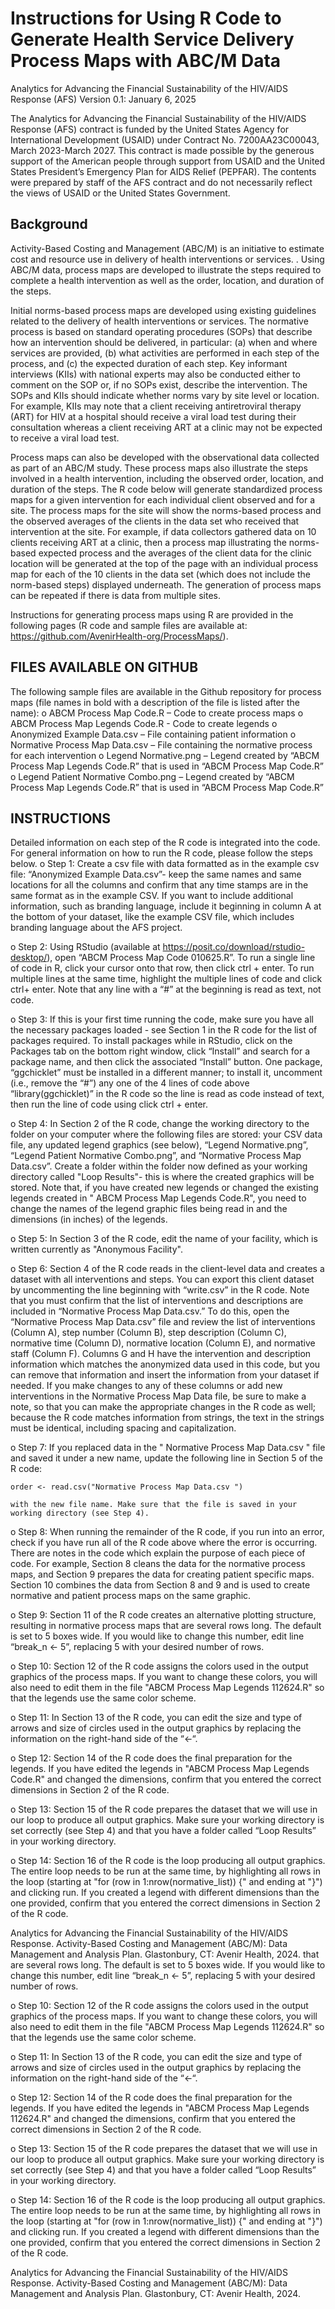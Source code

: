 # Instructions for Using R Code to Generate Health Service Delivery Process Maps with ABC/M Data


Analytics for Advancing the Financial Sustainability of the HIV/AIDS Response (AFS)
Version 0.1: January 6, 2025

The Analytics for Advancing the Financial Sustainability of the HIV/AIDS Response (AFS) contract is funded by the United States Agency for International Development (USAID) under Contract No. 7200AA23C00043, March 2023-March 2027. This contract is made possible by the generous support of the American people through support from USAID and the United States President’s Emergency Plan for AIDS Relief (PEPFAR). The contents were prepared by staff of the AFS contract and do not necessarily reflect the views of USAID or the United States Government.

## Background
Activity-Based Costing and Management (ABC/M) is an initiative to estimate cost and resource use in delivery of health interventions or services. . Using ABC/M data, process maps are developed to illustrate the steps required to complete a health intervention as well as the order, location, and duration of the steps. 

Initial norms-based process maps are developed using existing guidelines related to the delivery of health interventions or services. The normative process is based on standard operating procedures (SOPs) that describe how an intervention should be delivered, in particular: (a) when and where services are provided, (b) what activities are performed in each step of the process, and (c) the expected duration of each step. Key informant interviews (KIIs) with national experts may also be conducted either to comment on the SOP or, if no SOPs exist, describe the intervention. The SOPs and KIIs should indicate whether norms vary by site level or location. For example, KIIs may note that a client receiving antiretroviral therapy (ART) for HIV at a hospital should receive a viral load test during their consultation whereas a client receiving ART at a clinic may not be expected to receive a viral load test. 

Process maps can also be developed with the observational data collected as part of an ABC/M study. These process maps also illustrate the steps involved in a health intervention, including the observed order, location, and duration of the steps. The R code below will generate standardized process maps for a given intervention for each individual client observed and for a site. The process maps for the site will show the norms-based process and the observed averages of the clients in the data set who received that intervention at the site. For example, if data collectors gathered data on 10 clients receiving ART at a clinic, then a process map illustrating the norms-based expected process and the averages of the client data for the clinic location will be generated at the top of the page with an individual process map for each of the 10 clients in the data set (which does not include the norm-based steps) displayed underneath. The generation of process maps can be repeated if there is data from multiple sites.  

Instructions for generating process maps using R are provided in the following pages (R code and sample files are available at: https://github.com/AvenirHealth-org/ProcessMaps/). 

## FILES AVAILABLE ON GITHUB
The following sample files are available in the Github repository for process maps (file names in bold with a description of the file is listed after the name): 
o	ABCM Process Map Code.R – Code to create process maps
o	ABCM Process Map Legends Code.R - Code to create legends
o	Anonymized Example Data.csv – File containing patient information
o	Normative Process Map Data.csv – File containing the normative process for each intervention
o	Legend Normative.png – Legend created by “ABCM Process Map Legends Code.R” that is used in “ABCM Process Map Code.R”
o	Legend Patient Normative Combo.png – Legend created by “ABCM Process Map Legends Code.R” that is used in “ABCM Process Map Code.R”

## INSTRUCTIONS
Detailed information on each step of the R code is integrated into the code.  For general information on how to run the R code, please follow the steps below.
o	Step 1: Create a csv file with data formatted as in the example csv file: “Anonymized Example Data.csv”- keep the same names and same locations for all the columns and confirm that any time stamps are in the same format as in the example CSV.    If you want to include additional information, such as branding language, include it beginning in column A at the bottom of your dataset, like the example CSV file, which includes branding language about the AFS project. 

o	Step 2: Using RStudio (available at https://posit.co/download/rstudio-desktop/), open “ABCM Process Map Code 010625.R”. To run a single line of code in R, click your cursor onto that row, then click ctrl + enter. To run multiple lines at the same time, highlight the multiple lines of code and click ctrl+ enter. Note that any line with a “#” at the beginning is read as text, not code. 

o	Step 3: If this is your first time running the code, make sure you have all the necessary packages loaded - see Section 1 in the R code for the list of packages required. To install packages while in RStudio, click on the Packages tab on the bottom right window, click “Install” and search for a package name, and then click the associated “Install” button. One package, “ggchicklet” must be installed in a different manner; to install it, uncomment (i.e., remove the “#”) any one of the 4 lines of code above “library(ggchicklet)” in the R code so the line is read as code instead of text, then run the line of code using click ctrl + enter. 

o	Step 4: In Section 2 of the R code, change the working directory to the folder on your computer where the following files are stored: your CSV data file, any updated legend graphics (see below), “Legend Normative.png”, “Legend Patient Normative Combo.png”, and “Normative Process Map Data.csv”. Create a folder within the folder now defined as your working directory called "Loop Results"- this is where the created graphics will be stored. Note that, if you have created new legends or changed the existing legends created in " ABCM Process Map Legends Code.R", you need to change the names of the legend graphic files being read in and the dimensions (in inches) of the legends. 

o	Step 5: In Section 3 of the R code, edit the name of your facility, which is written currently as "Anonymous Facility".  

o	Step 6: Section 4 of the R code reads in the client-level data and creates a dataset with all interventions and steps. You can export this client dataset by uncommenting the line beginning with “write.csv” in the R code. Note that you must confirm that the list of interventions and descriptions are included in “Normative Process Map Data.csv.” To do this, open the “Normative Process Map Data.csv” file and review the list of interventions (Column A), step number (Column B), step description (Column C), normative time (Column D), normative location (Column E), and normative staff (Column F). Columns G and H have the intervention and description information which matches the anonymized data used in this code, but you can remove that information and insert the information from your dataset if needed.  If you make changes to any of these columns or add new interventions in the Normative Process Map Data file, be sure to make a note, so that you can make the appropriate changes in the R code as well; because the R code matches information from strings, the text in the strings must be identical, including spacing and capitalization. 

o	Step 7: If you replaced data in the " Normative Process Map Data.csv " file and saved it under a new name, update the following line in Section 5 of the R code:

    order <- read.csv("Normative Process Map Data.csv ")

    with the new file name. Make sure that the file is saved in your working directory (see Step 4).

o	Step 8: When running the remainder of the R code, if you run into an error, check if you have run all of the R code above where the error is occurring. There are notes in the code which explain the purpose of each piece of code. For example, Section 8 cleans the data for the normative process maps, and Section 9 prepares the data for creating patient specific maps. Section 10 combines the data from Section 8 and 9 and is used to create normative and patient process maps on the same graphic.

o	Step 9: Section 11 of the R code creates an alternative plotting structure, resulting in normative process maps that are several rows long. The default is set to 5 boxes wide. If you would like to change this number, edit line “break_n <- 5”, replacing 5 with your desired number of rows. 

o	Step 10: Section 12 of the R code assigns the colors used in the output graphics of the process maps. If you want to change these colors, you will also need to edit them in the file "ABCM Process Map Legends 112624.R" so that the legends use the same color scheme. 

o	Step 11: In Section 13 of the R code, you can edit the size and type of arrows and size of circles used in the output graphics by replacing the information on the right-hand side of the “<-“.

o	Step 12: Section 14 of the R code does the final preparation for the legends. If you have edited the legends in "ABCM Process Map Legends Code.R" and changed the dimensions, confirm that you entered the correct dimensions in Section 2 of the R code. 

o	Step 13: Section 15 of the R code prepares the dataset that we will use in our loop to produce all output graphics. Make sure your working directory is set correctly (see Step 4) and that you have a folder called “Loop Results” in your working directory.

o	Step 14: Section 16 of the R code is the loop producing all output graphics. The entire loop needs to be run at the same time, by highlighting all rows in the loop (starting at "for (row in 1:nrow(normative_list)) {" and ending at "}") and clicking run. If you created a legend with different dimensions than the one provided, confirm that you entered the correct dimensions in Section 2 of the R code. 

Analytics for Advancing the Financial Sustainability of the HIV/AIDS Response. Activity-Based Costing and Management (ABC/M): Data Management and Analysis Plan. Glastonbury, CT: Avenir Health, 2024. that are several rows long. The default is set to 5 boxes wide. If you would like to change this number, edit line “break_n <- 5”, replacing 5 with your desired number of rows. 

o	Step 10: Section 12 of the R code assigns the colors used in the output graphics of the process maps. If you want to change these colors, you will also need to edit them in the file "ABCM Process Map Legends 112624.R" so that the legends use the same color scheme. 

o	Step 11: In Section 13 of the R code, you can edit the size and type of arrows and size of circles used in the output graphics by replacing the information on the right-hand side of the “<-“.

o	Step 12: Section 14 of the R code does the final preparation for the legends. If you have edited the legends in "ABCM Process Map Legends 112624.R" and changed the dimensions, confirm that you entered the correct dimensions in Section 2 of the R code. 

o	Step 13: Section 15 of the R code prepares the dataset that we will use in our loop to produce all output graphics. Make sure your working directory is set correctly (see Step 4) and that you have a folder called “Loop Results” in your working directory.

o	Step 14: Section 16 of the R code is the loop producing all output graphics. The entire loop needs to be run at the same time, by highlighting all rows in the loop (starting at "for (row in 1:nrow(normative_list)) {" and ending at "}") and clicking run. If you created a legend with different dimensions than the one provided, confirm that you entered the correct dimensions in Section 2 of the R code. 

Analytics for Advancing the Financial Sustainability of the HIV/AIDS Response. Activity-Based Costing and Management (ABC/M): Data Management and Analysis Plan. Glastonbury, CT: Avenir Health, 2024.
